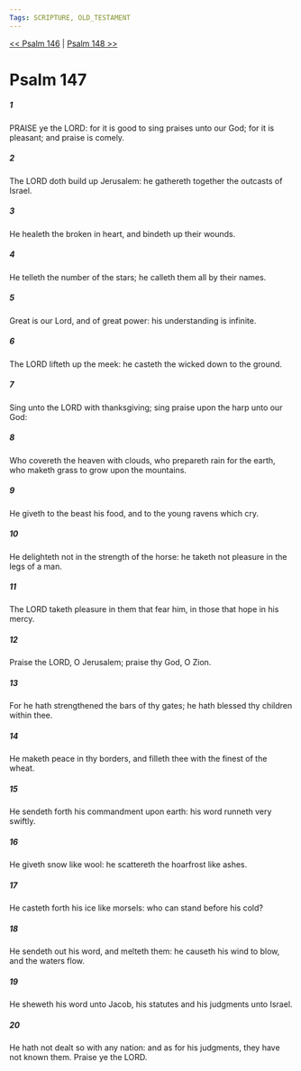 ```yaml
---
Tags: SCRIPTURE, OLD_TESTAMENT
---
```


[<< Psalm 146](OLD_TESTAMENT/19_Psalms/Psalm_146.md) | [Psalm 148 >>](OLD_TESTAMENT/19_Psalms/Psalm_148.md)

# Psalm 147

##### 1

PRAISE ye the LORD: for it is good to sing praises unto our God; for it is pleasant; and praise is comely.

##### 2

The LORD doth build up Jerusalem: he gathereth together the outcasts of Israel.

##### 3

He healeth the broken in heart, and bindeth up their wounds.

##### 4

He telleth the number of the stars; he calleth them all by their names.

##### 5

Great is our Lord, and of great power: his understanding is infinite.

##### 6

The LORD lifteth up the meek: he casteth the wicked down to the ground.

##### 7

Sing unto the LORD with thanksgiving; sing praise upon the harp unto our God:

##### 8

Who covereth the heaven with clouds, who prepareth rain for the earth, who maketh grass to grow upon the mountains.

##### 9

He giveth to the beast his food, and to the young ravens which cry.

##### 10

He delighteth not in the strength of the horse: he taketh not pleasure in the legs of a man.

##### 11

The LORD taketh pleasure in them that fear him, in those that hope in his mercy.

##### 12

Praise the LORD, O Jerusalem; praise thy God, O Zion.

##### 13

For he hath strengthened the bars of thy gates; he hath blessed thy children within thee.

##### 14

He maketh peace in thy borders, and filleth thee with the finest of the wheat.

##### 15

He sendeth forth his commandment upon earth: his word runneth very swiftly.

##### 16

He giveth snow like wool: he scattereth the hoarfrost like ashes.

##### 17

He casteth forth his ice like morsels: who can stand before his cold?

##### 18

He sendeth out his word, and melteth them: he causeth his wind to blow, and the waters flow.

##### 19

He sheweth his word unto Jacob, his statutes and his judgments unto Israel.

##### 20

He hath not dealt so with any nation: and as for his judgments, they have not known them. Praise ye the LORD.
